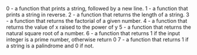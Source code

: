 0 - a function that prints a string, followed by a new line.
1 - a function that prints a string in reverse.
2 - a function that returns the length of a string.
3 - a function that returns the factorial of a given number.
4 - a function that returns the value of x raised to the power of y
5 - a function that returns the natural square root of a number.
6 - a function that returns 1 if the input integer is a prime number, otherwise return 0
7 - a function that returns 1 if a string is a palindrome and 0 if not.
